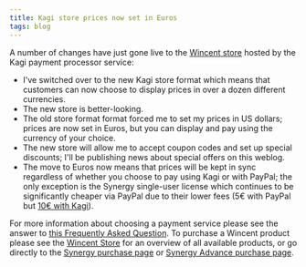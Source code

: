 ```yaml
---
title: Kagi store prices now set in Euros
tags: blog
---
```


A number of changes have just gone live to the [Wincent store](https://wincent.com/s/kagi/) hosted by the Kagi payment processor service:

-   I've switched over to the new Kagi store format which means that customers can now choose to display prices in over a dozen different currencies.
-   The new store is better-looking.
-   The old store format format forced me to set my prices in US dollars; prices are now set in Euros, but you can display and pay using the currency of your choice.
-   The new store will allow me to accept coupon codes and set up special discounts; I'll be publishing news about special offers on this weblog.
-   The move to Euros now means that prices will be kept in sync regardless of whether you choose to pay using Kagi or with PayPal; the only exception is the Synergy single-user license which continues to be significantly cheaper via PayPal due to their lower fees (5€ with PayPal but [10€ with Kagi](https://wincent.com/s/kagi/)).

For more information about choosing a payment service please see the answer to [this Frequently Asked Question](http://wincent.com/a/support/faq/#which). To purchase a Wincent product please see the [Wincent Store](http://wincent.com/) for an overview of all available products, or go directly to the [Synergy purchase page](https://wincent.com/a/products/synergy-classic/purchase/) or [Synergy Advance purchase page](https://wincent.com/a/products/synergy-advance/purchase/).
